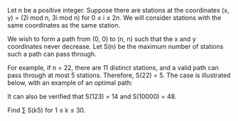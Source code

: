 

Let n be a positive integer. Suppose there are stations at the coordinates (x, y) = (2i mod n, 3i mod n) for 0 &#8804; i &#8804; 2n. We will consider stations with the same coordinates as the same station.

We wish to form a path from (0, 0) to (n, n) such that the x and y coordinates never decrease.
Let S(n) be the maximum number of stations such a path can pass through.

For example, if n = 22, there are 11 distinct stations, and a valid path can pass through at most 5 stations. Therefore, S(22) = 5.
The case is illustrated below, with an example of an optimal path:



It can also be verified that S(123) = 14 and S(10000) = 48.

Find &#8721; S(k5) for 1 &#8804; k &#8804; 30.


